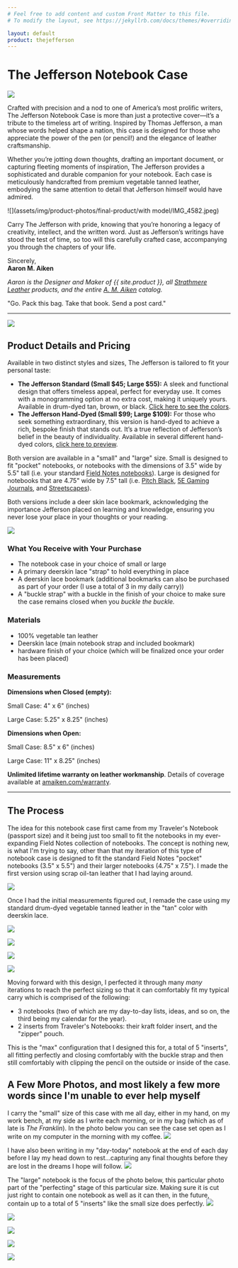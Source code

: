```yaml
---
# Feel free to add content and custom Front Matter to this file.
# To modify the layout, see https://jekyllrb.com/docs/themes/#overriding-theme-defaults

layout: default
product: thejefferson
---
```


# The Jefferson Notebook Case

![](assets/img/product-photos/final-product/IMG_4640.jpeg)

Crafted with precision and a nod to one of America’s most prolific writers, The Jefferson Notebook Case is more than just a protective cover—it’s a tribute to the timeless art of writing. Inspired by Thomas Jefferson, a man whose words helped shape a nation, this case is designed for those who appreciate the power of the pen (or pencil!) and the elegance of leather craftsmanship.

Whether you’re jotting down thoughts, drafting an important document, or capturing fleeting moments of inspiration, The Jefferson provides a sophisticated and durable companion for your notebook. Each case is meticulously handcrafted from premium vegetable tanned leather, embodying the same attention to detail that Jefferson himself would have admired.

![](assets/img/product-photos/final-product/with model/IMG_4582.jpeg)

Carry The Jefferson with pride, knowing that you’re honoring a legacy of creativity, intellect, and the written word. Just as Jefferson’s writings have stood the test of time, so too will this carefully crafted case, accompanying you through the chapters of your life.

Sincerely,  
**Aaron M. Aiken**

*Aaron is the Designer and Maker of {{ site.product }}, all [Strathmere Leather](https://strathmereleather.com) products, and the entire [A. M. Aiken](https://amaiken.com) catalog.*

"Go. Pack this bag. Take that book. Send a post card."

---
![](assets/img/product-photos/final-product/IMG_4347.jpeg)
## Product Details and Pricing

Available in two distinct styles and sizes, The Jefferson is tailored to fit your personal taste:

- **The Jefferson Standard (Small $45; Large $55):** A sleek and functional design that offers timeless appeal, perfect for everyday use. It comes with a monogramming option at no extra cost, making it uniquely yours. Available in drum-dyed tan, brown, or black. [Click here to see the colors](https://strathmereleather.b-cdn.net/Drum-Dyed%20Leather%20Colors.jpg).
- **The Jefferson Hand-Dyed (Small $99; Large $109):** For those who seek something extraordinary, this version is hand-dyed to achieve a rich, bespoke finish that stands out. It’s a true reflection of Jefferson’s belief in the beauty of individuality. Available in several different hand-dyed colors, [click here to preview](https://strathmereleather.b-cdn.net/leather%20dye%20color%20options.jpg). 

Both version are available in a "small" and "large" size. Small is designed to fit "pocket" notebooks, or notebooks with the dimensions of 3.5" wide by 5.5" tall (i.e. your standard [Field Notes notebooks](https://fieldnotesbrand.com/#products)). Large is designed for notebooks that are 4.75" wide by 7.5" tall (i.e. [Pitch Black](https://fieldnotesbrand.com/products/pitch-black-notebook), [5E Gaming Journals](https://fieldnotesbrand.com/products/5e-gaming-journals), and [Streetscapes](https://fieldnotesbrand.com/products/streetscapes)). 

Both versions include a deer skin lace bookmark, acknowledging the importance Jefferson placed on learning and knowledge, ensuring you never lose your place in your thoughts or your reading.

![](assets/img/product-photos/final-product/IMG_4626.jpeg)

### What You Receive with Your Purchase
- The notebook case in your choice of small or large
- A primary deerskin lace "strap" to hold everything in place
- A deerskin lace bookmark (additional bookmarks can also be purchased as part of your order (I use a total of 3 in my daily carry))
- A "buckle strap" with a buckle in the finish of your choice to make sure the case remains closed when you _buckle the buckle._

### Materials
- 100% vegetable tan leather
- Deerskin lace (main notebook strap and included bookmark)
- hardware finish of your choice (which will be finalized once your order has been placed)

### Measurements

**Dimensions when Closed (empty):**

Small Case: 4" x 6" (inches)

Large Case: 5.25" x 8.25" (inches)

**Dimensions when Open:**

Small Case: 8.5" x 6" (inches)

Large Case: 11" x 8.25" (inches)

**Unlimited lifetime warranty on leather workmanship**. Details of coverage available at [amaiken.com/warranty](https://amaiken.com/pages/shipping-returns-and-warranty-information).

---

## The Process

The idea for this notebook case first came from my Traveler's Notebook (passport size) and it being just too small to fit the notebooks in my ever-expanding Field Notes collection of notebooks. The concept is nothing new, is what I'm trying to say, other than that my iteration of this type of notebook case is designed to fit the standard Field Notes "pocket" notebooks (3.5" x 5.5") and their larger notebooks (4.75" x 7.5"). I made the first version using scrap oil-tan leather that I had laying around. 

![](assets/img/product-photos/inspiration/IMG_4300.jpeg)

Once I had the initial measurements figured out, I remade the case using my standard drum-dyed vegetable tanned leather in the "tan" color with deerskin lace.

![](assets/img/product-photos/inspiration/IMG_4301.jpeg)

![](assets/img/product-photos/inspiration/IMG_4307.jpeg)

![](assets/img/product-photos/inspiration/IMG_4311.jpeg)

![](assets/img/product-photos/inspiration/IMG_4325.jpeg)

Moving forward with this design, I perfected it through many *many* iterations to reach the perfect sizing so that it can comfortably fit my typical carry which is comprised of the following:
- 3 notebooks (two of which are my day-to-day lists, ideas, and so on, the third being my calendar for the year).
- 2 inserts from Traveler's Notebooks: their kraft folder insert, and the "zipper" pouch.

This is the "max" configuration that I designed this for, a total of 5 "inserts", all fitting perfectly and closing comfortably with the buckle strap and then still comfortably with clipping the pencil on the outside or inside of the case.

## A Few More Photos, and most likely a few more words since I'm unable to ever help myself

I carry the "small" size of this case with me all day, either in my hand, on my work bench, at my side as I write each morning, or in my bag (which as of late is _The Franklin_). In the photo below you can see the case set open as I write on my computer in the morning with my coffee. 
![](assets/img/product-photos/final-product/IMG_4358.jpeg)

I have also been writing in my "day-today" notebook at the end of each day before I lay my head down to rest...capturing any final thoughts before they are lost in the dreams I hope will follow.
![](assets/img/product-photos/final-product/IMG_4513.jpeg)

The "large" notebook is the focus of the photo below, this particular photo part of the "perfecting" stage of this particular size. Making sure it is cut just right to contain one notebook as well as it can then, in the future, contain up to a total of 5 "inserts" like the small size does perfectly. 
![](assets/img/product-photos/final-product/IMG_4514.jpeg)

![](assets/img/product-photos/final-product/IMG_4524.jpeg)

![](assets/img/product-photos/final-product/IMG_4529.jpeg)

![](assets/img/product-photos/final-product/IMG_4581.jpeg)

![](assets/img/product-photos/final-product/IMG_4638.jpeg)